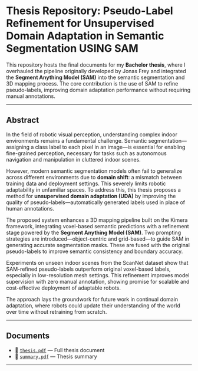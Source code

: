 # Thesis Repository: Pseudo-Label Refinement for Unsupervised Domain Adaptation in Semantic Segmentation **USING SAM**

This repository hosts the final documents for my **Bachelor thesis**, where I overhauled the pipeline originally developed by Jonas Frey and integrated the **Segment Anything Model (SAM)** into the semantic segmentation and 3D mapping process. The core contribution is the use of SAM to refine pseudo-labels, improving domain adaptation performance without requiring manual annotations.

---

## Abstract

In the field of robotic visual perception, understanding complex indoor environments remains a fundamental challenge. Semantic segmentation—assigning a class label to each pixel in an image—is essential for enabling fine-grained perception, necessary for tasks such as autonomous navigation and manipulation in cluttered indoor scenes.

However, modern semantic segmentation models often fail to generalize across different environments due to **domain shift**: a mismatch between training data and deployment settings. This severely limits robotic adaptability in unfamiliar spaces. To address this, this thesis proposes a method for **unsupervised domain adaptation (UDA)** by improving the quality of pseudo-labels—automatically generated labels used in place of human annotations.

The proposed system enhances a 3D mapping pipeline built on the Kimera framework, integrating voxel-based semantic predictions with a refinement stage powered by the **Segment Anything Model (SAM)**. Two prompting strategies are introduced—object-centric and grid-based—to guide SAM in generating accurate segmentation masks. These are fused with the original pseudo-labels to improve semantic consistency and boundary accuracy.

Experiments on unseen indoor scenes from the ScanNet dataset show that SAM-refined pseudo-labels outperform original voxel-based labels, especially in low-resolution mesh settings. This refinement improves model supervision with zero manual annotation, showing promise for scalable and cost-effective deployment of adaptable robots.

The approach lays the groundwork for future work in continual domain adaptation, where robots could update their understanding of the world over time without retraining from scratch.

---

## Documents

- 📄 [`thesis.pdf`](./thesis.pdf) — Full thesis document  
- 📄 [`summary.pdf`](./summary.pdf) — Thesis summary

---


